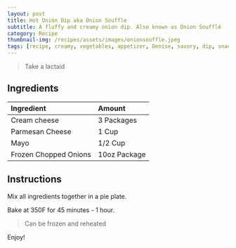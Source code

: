 ```yaml
---
layout: post
title: Hot Onion Dip aka Onion Souffle
subtitle: A fluffy and creamy onion dip. Also known as Onion Soufflé
category: Recipe
thumbnail-img: /recipes/assets/images/onionsouffle.jpeg
tags: [recipe, creamy, vegetables, appetizer, Denise, savory, dip, snacks]
---
```


> Take a lactaid 

## Ingredients

| Ingredient | Amount|
| :------ |:--- |
| Cream cheese | 3 Packages |
| Parmesan Cheese | 1 Cup | 
| Mayo | 1/2 Cup |
| Frozen Chopped Onions | 10oz Package|


## Instructions

Mix all ingredients together in a pie plate.

Bake at 350F for 45 minutes - 1 hour. 

> Can be frozen and reheated

Enjoy!